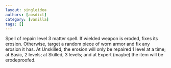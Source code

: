```yaml
---
layout: singleidea
authors: [aosdict]
category: [vanilla]
tags: []
---
```

Spell of repair: level 3 matter spell. If wielded weapon is eroded, fixes its erosion. Otherwise, target a random piece of worn armor and fix any erosion it has. At Unskilled, the erosion will only be repaired 1 level at a time; at Basic, 2 levels; at Skilled, 3 levels; and at Expert (maybe) the item will be erodeproofed.
